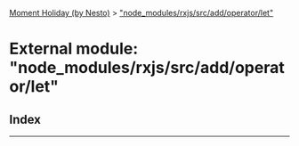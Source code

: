[Moment Holiday (by Nesto)](../README.md) > ["node_modules/rxjs/src/add/operator/let"](../modules/_node_modules_rxjs_src_add_operator_let_.md)

# External module: "node_modules/rxjs/src/add/operator/let"

## Index

---

